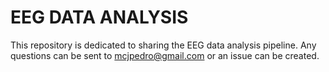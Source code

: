 # EEG DATA ANALYSIS

This repository is dedicated to sharing the EEG data analysis pipeline. Any questions can be sent to mcjpedro@gmail.com or an issue can be created.
